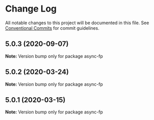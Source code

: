 # Change Log

All notable changes to this project will be documented in this file.
See [Conventional Commits](https://conventionalcommits.org) for commit guidelines.

## 5.0.3 (2020-09-07)

**Note:** Version bump only for package async-fp





## 5.0.2 (2020-03-24)

**Note:** Version bump only for package async-fp





## 5.0.1 (2020-03-15)

**Note:** Version bump only for package async-fp

